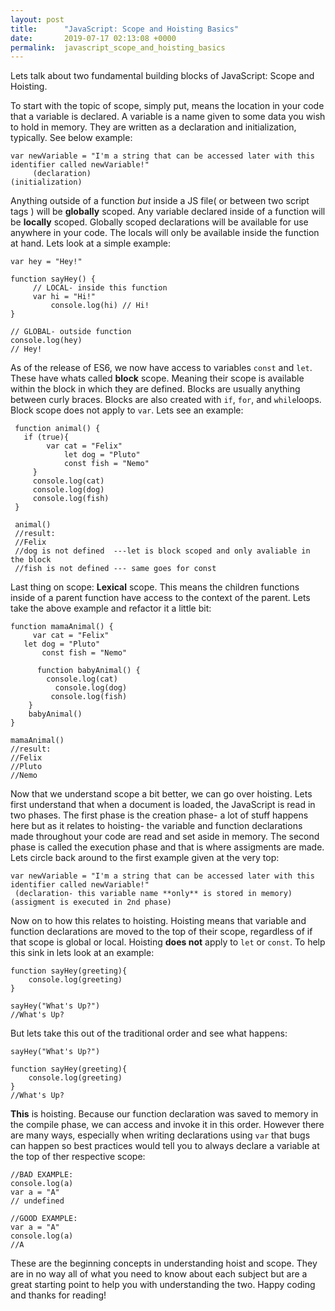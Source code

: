 ```yaml
---
layout: post
title:      "JavaScript: Scope and Hoisting Basics"
date:       2019-07-17 02:13:08 +0000
permalink:  javascript_scope_and_hoisting_basics
---
```



Lets talk about two fundamental building blocks of JavaScript: Scope and Hoisting. 

To start with the topic of scope, simply put, means the location in your code that a variable is declared. A variable is a name given to some data you wish to hold in memory. They are written as a declaration and initialization, typically. See below example:
```
var newVariable = "I'm a string that can be accessed later with this identifier called newVariable!"
     (declaration)                                               (initialization)
```

Anything outside of a function *but* inside a JS file( or between two script tags ) will be **globally** scoped. Any variable declared inside of a function will be **locally** scoped. Globally scoped declarations will be available for use anywhere in your code. The locals will only be available inside the function at hand. Lets look at a simple example:
```
var hey = "Hey!"  

function sayHey() {
     // LOCAL- inside this function
     var hi = "Hi!"
		 console.log(hi) // Hi!
}

// GLOBAL- outside function
console.log(hey)
// Hey!
```

As of the release of ES6, we now have access to variables `const` and `let`. These have whats called **block** scope. Meaning their scope is available within the block in which they are defined. Blocks are usually anything between curly braces. Blocks are also created with `if`, `for`, and `while`loops. Block scope does not apply to `var`. Lets see an example:
```
 function animal() {
   if (true){
	    var cat = "Felix"
			let dog = "Pluto"
			const fish = "Nemo"
	 }
	 console.log(cat)
	 console.log(dog)
	 console.log(fish)
 }
 
 animal()
 //result:
 //Felix
 //dog is not defined  ---let is block scoped and only avaliable in the block
 //fish is not defined --- same goes for const
```
Last thing on scope: **Lexical** scope. This means the children functions inside of a parent function have access to the context of the parent. Lets take the above example and refactor it a little bit:
 ```
 function mamaAnimal() {
	  var cat = "Felix"
  	let dog = "Pluto"
		const fish = "Nemo"
		
       function babyAnimal() {
      	 console.log(cat)
	       console.log(dog)
	      console.log(fish)
	 }
	 babyAnimal()	 
 }
 
 mamaAnimal()
 //result:
 //Felix
//Pluto
//Nemo
```
Now that we understand scope a bit better, we can go over hoisting. Lets first understand that when a document is loaded, the JavaScript is read in two phases. The first phase is the creation phase- a lot of stuff happens here but as it relates to hoisting- the variable and function declarations made throughout your code are read and set aside in memory. The second phase is called the execution phase and that is where assigments are made. Lets circle back around to the first example given at the very top:
 ```
var newVariable = "I'm a string that can be accessed later with this identifier called newVariable!"
  (declaration- this variable name **only** is stored in memory)       (assigment is executed in 2nd phase)
```

Now on to how this relates to hoisting. Hoisting means that variable and function declarations are moved to the top of their scope, regardless of if that scope is global or local. Hoisting **does not** apply to `let` or `const`. To help this sink in lets look at an example:
```
function sayHey(greeting){
    console.log(greeting)
}

sayHey("What's Up?")
//What's Up?
```

But lets take this out of the traditional order and see what happens:
```
sayHey("What's Up?")

function sayHey(greeting){
    console.log(greeting)
}
//What's Up?
```
**This** is hoisting. Because our function declaration was saved to memory in the compile phase, we can access and invoke it in this order. However there are many ways, especially when writing declarations using `var` that bugs can happen so best practices would tell you to always declare a variable at the top of ther respective scope:
```
//BAD EXAMPLE:
console.log(a)
var a = "A"
// undefined

//GOOD EXAMPLE:
var a = "A"
console.log(a)
//A
```

These are the beginning concepts in understanding hoist and scope. They are in no way all of what you need to know about each subject but are a great starting point to help you with understanding the two. Happy coding and thanks for reading!

